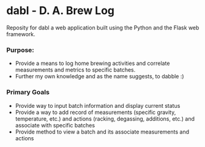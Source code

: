 # dabl - D. A. Brew Log

Reposity for dabl a web application built using the Python and the Flask web framework.  

### **Purpose:**
* Provide a means to log home brewing activities and correlate measurements and metrics to specific batches. 
* Further my own knowledge and as the name suggests, to dabble :) 

### **Primary Goals**
* Provide way to input batch information and display current status
* Provide a way to add record of measurements (specific gravity, temperature, etc.) and actions (racking, degassing, additions, etc.) and associate with specific batches
* Provide method to view a batch and its associate measurements and actions
